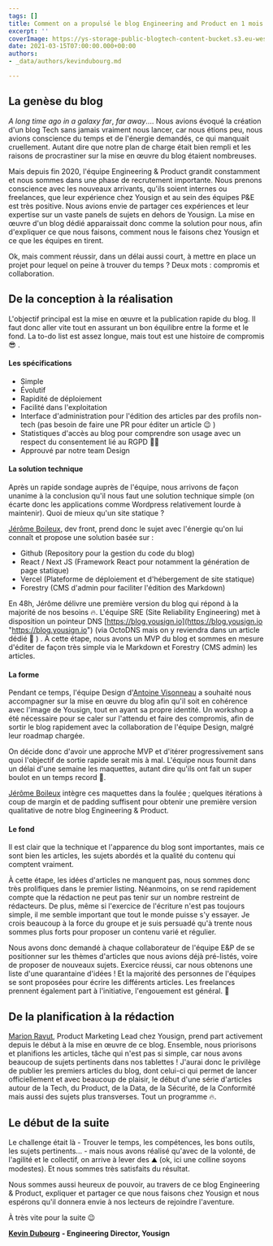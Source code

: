 ```yaml
---
tags: []
title: Comment on a propulsé le blog Engineering and Product en 1 mois
excerpt: ''
coverImage: https://ys-storage-public-blogtech-content-bucket.s3.eu-west-3.amazonaws.com/1-launch-blog-bis.jpg
date: 2021-03-15T07:00:00.000+00:00
authors:
- _data/authors/kevindubourg.md

---
```

## La genèse du blog

_A long time ago in a galaxy far_, _far away_.... Nous avions évoqué la création d'un blog Tech sans jamais vraiment nous lancer, car nous étions peu, nous avions conscience du temps et de l'énergie demandés, ce qui manquait cruellement. Autant dire que notre plan de charge était bien rempli et les raisons de procrastiner sur la mise en œuvre du blog étaient nombreuses.

Mais depuis fin 2020, l'équipe Engineering & Product grandit constamment et nous sommes dans une phase de recrutement importante. Nous prenons conscience avec les nouveaux arrivants, qu'ils soient internes ou freelances, que leur expérience chez Yousign et au sein des équipes P&E est très positive. Nous avions envie de partager ces expériences et leur expertise sur un vaste panels de sujets en dehors de Yousign. La mise en œuvre d'un blog dédié apparaissait donc comme la solution pour nous, afin d'expliquer ce que nous faisons, comment nous le faisons chez Yousign et ce que les équipes en tirent.

Ok, mais comment réussir, dans un délai aussi court, à mettre en place un projet pour lequel on peine à trouver du temps ? Deux mots : compromis et collaboration.

## De la conception à la réalisation

L'objectif principal est la mise en œuvre et la publication rapide du blog. Il faut donc aller vite tout en assurant un bon équilibre entre la forme et le fond. La to-do list est assez longue, mais tout est une histoire de compromis 😎 .

#### **Les spécifications**

* Simple
* Évolutif
* Rapidité de déploiement
* Facilité dans l'exploitation
* Interface d'administration pour l'édition des articles par des profils non-tech (pas besoin de faire une PR pour éditer un article 😉 )
* Statistiques d'accès au blog pour comprendre son usage avec un respect du consentement lié au RGPD 👮‍♂️
* Approuvé par notre team Design

#### **La solution technique**

Après un rapide sondage auprès de l'équipe, nous arrivons de façon unanime à la conclusion qu'il nous faut une solution technique simple (on écarte donc les applications comme Wordpress relativement lourde à maintenir). Quoi de mieux qu'un site statique ?

[Jérôme Boileux](https://www.linkedin.com/in/jeromeboileux/?originalSubdomain=fr), dev front, prend donc le sujet avec l'énergie qu'on lui connaît et propose une solution basée sur :

* Github (Repository pour la gestion du code du blog)
* React / Next JS (Framework React pour notamment la génération de page statique)
* Vercel (Plateforme de déploiement et d'hébergement de site statique)
* Forestry (CMS d'admin pour faciliter l'édition des Markdown)

En 48h, Jérôme délivre une première version du blog qui répond à la majorité de nos besoins 🔥. L'équipe SRE (Site Reliability Engineering) met à disposition un pointeur DNS [https://blog.yousign.io](https://blog.yousign.io "https://blog.yousign.io") (via OctoDNS mais on y reviendra dans un article dédié 🤩 ) . À cette étape, nous avons un MVP du blog et sommes en mesure d'éditer de façon très simple via le Markdown et Forestry (CMS admin) les articles.

#### **La forme**

Pendant ce temps, l'équipe Design d'[Antoine Visonneau](https://www.linkedin.com/in/antoinevisonneau/?originalSubdomain=fr) a souhaité nous accompagner sur la mise en œuvre du blog afin qu'il soit en cohérence avec l'image de Yousign, tout en ayant sa propre identité. Un workshop a été nécessaire pour se caler sur l'attendu et faire des compromis, afin de sortir le blog rapidement avec la collaboration de l'équipe Design, malgré leur roadmap chargée.

On décide donc d'avoir une approche MVP et d'itérer progressivement sans quoi l'objectif de sortie rapide serait mis à mal. L'équipe nous fournit dans un délai d'une semaine les maquettes, autant dire qu'ils ont fait un super boulot en un temps record 🚀.

[Jérôme Boileux](https://www.linkedin.com/in/jeromeboileux/?originalSubdomain=fr) intègre ces maquettes dans la foulée ; quelques itérations à coup de margin et de padding suffisent pour obtenir une première version qualitative de notre blog Engineering & Product.

#### **Le fond**

Il est clair que la technique et l'apparence du blog sont importantes, mais ce sont bien les articles, les sujets abordés et la qualité du contenu qui comptent vraiment.

À cette étape, les idées d'articles ne manquent pas, nous sommes donc très prolifiques dans le premier listing. Néanmoins, on se rend rapidement compte que la rédaction ne peut pas tenir sur un nombre restreint de rédacteurs. De plus, même si l'exercice de l'écriture n'est pas toujours simple, il me semble important que tout le monde puisse s'y essayer. Je crois beaucoup à la force du groupe et je suis persuadé qu'à trente nous sommes plus forts pour proposer un contenu varié et régulier.

Nous avons donc demandé à chaque collaborateur de l'équipe E&P de se positionner sur les thèmes d'articles que nous avions déjà pré-listés, voire de proposer de nouveaux sujets. Exercice réussi, car nous obtenons une liste d'une quarantaine d'idées ! Et la majorité des personnes de l'équipes se sont proposées pour écrire les différents articles. Les freelances prennent également part à l'initiative, l'engouement est général. 🙌

## De la planification à la rédaction

[Marion Ravut](https://www.linkedin.com/in/marion-ravut/), Product Marketing Lead chez Yousign, prend part activement depuis le début à la mise en œuvre de ce blog. Ensemble, nous priorisons et planifions les articles, tâche qui n'est pas si simple, car nous avons beaucoup de sujets pertinents dans nos tablettes ! J'aurai donc le privilège de publier les premiers articles du blog, dont celui-ci qui permet de lancer officiellement et avec beaucoup de plaisir, le début d'une série d'articles autour de la Tech, du Product, de la Data, de la Sécurité, de la Conformité mais aussi des sujets plus transverses. Tout un programme 🔥.

## Le début de la suite

Le challenge était là - Trouver le temps, les compétences, les bons outils, les sujets pertinents... - mais nous avons réalisé qu'avec de la volonté, de l'agilité et le collectif, on arrive à lever des ⛰️ (ok, ici une colline soyons modestes). Et nous sommes très satisfaits du résultat.

Nous sommes aussi heureux de pouvoir, au travers de ce blog Engineering & Product, expliquer et partager ce que nous faisons chez Yousign et nous espérons qu'il donnera envie à nos lecteurs de rejoindre l'aventure.

À très vite pour la suite 😉

[**Kevin Dubourg**](https://www.linkedin.com/in/kevin-dubourg-586351146/) **- Engineering Director, Yousign**